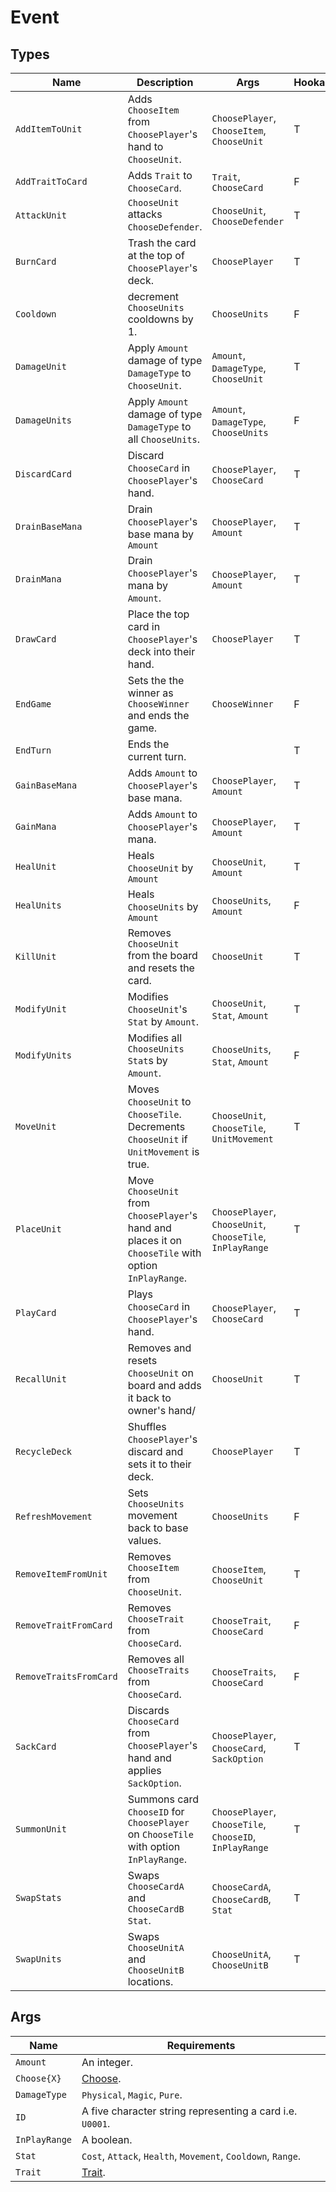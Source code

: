 # Event

## Types

| **Name**               | **Description**                                                                                        | **Args**                                                  | **Hookable** |
|------------------------|-------------------------------------------------------------------------------------------------------|-----------------------------------------------------------|--------------|
| `AddItemToUnit`        | Adds `ChooseItem` from `ChoosePlayer`'s hand to `ChooseUnit`.                                         | `ChoosePlayer`, `ChooseItem`, `ChooseUnit`                | T            |
| `AddTraitToCard`       | Adds `Trait` to `ChooseCard`.                                                                         | `Trait`, `ChooseCard`                                     | F            |
| `AttackUnit`           | `ChooseUnit` attacks `ChooseDefender`.                                                                | `ChooseUnit`, `ChooseDefender`                            | T            |
| `BurnCard`             | Trash the card at the top of `ChoosePlayer`'s deck.                                                   | `ChoosePlayer`                                            | T            |
| `Cooldown`             | decrement `ChooseUnits` cooldowns by 1.                                                               | `ChooseUnits`                                             | F            |
| `DamageUnit`           | Apply `Amount` damage of type `DamageType` to `ChooseUnit`.                                           | `Amount`, `DamageType`, `ChooseUnit`                      | T            |
| `DamageUnits`          | Apply `Amount` damage of type `DamageType` to all `ChooseUnits`.                                      | `Amount`, `DamageType`, `ChooseUnits`                     | F            |
| `DiscardCard`          | Discard `ChooseCard` in `ChoosePlayer`'s hand.                                                        | `ChoosePlayer`, `ChooseCard`                              | T            |
| `DrainBaseMana`        | Drain `ChoosePlayer`'s base mana by `Amount`                                                          | `ChoosePlayer`, `Amount`                                  | T            |
| `DrainMana`            | Drain `ChoosePlayer`'s mana by `Amount`.                                                              | `ChoosePlayer`, `Amount`                                  | T            |
| `DrawCard`             | Place the top card in `ChoosePlayer`'s deck into their hand.                                          | `ChoosePlayer`                                            | T            |
| `EndGame`              | Sets the the winner as `ChooseWinner` and ends the game.                                              | `ChooseWinner`                                            | F            |
| `EndTurn`              | Ends the current turn.                                                                                |                                                           | T            |
| `GainBaseMana`         | Adds `Amount` to `ChoosePlayer`'s base mana.                                                          | `ChoosePlayer`, `Amount`                                  | T            |
| `GainMana`             | Adds `Amount` to `ChoosePlayer`'s mana.                                                               | `ChoosePlayer`, `Amount`                                  | T            |
| `HealUnit`             | Heals `ChooseUnit` by `Amount`                                                                        | `ChooseUnit`, `Amount`                                    | T            |
| `HealUnits`            | Heals `ChooseUnits` by `Amount`                                                                       | `ChooseUnits`, `Amount`                                   | F            |
| `KillUnit`             | Removes `ChooseUnit` from the board and resets the card.                                              | `ChooseUnit`                                              | T            |
| `ModifyUnit`           | Modifies `ChooseUnit`'s `Stat` by `Amount`.                                                           | `ChooseUnit`, `Stat`, `Amount`                            | T            |
| `ModifyUnits`          | Modifies all `ChooseUnits` `Stat`s by `Amount`.                                                       | `ChooseUnits`, `Stat`, `Amount`                           | F            |
| `MoveUnit`             | Moves `ChooseUnit` to `ChooseTile`. Decrements `ChooseUnit` if `UnitMovement` is true.                | `ChooseUnit`, `ChooseTile`, `UnitMovement`                | T            |
| `PlaceUnit`            | Move `ChooseUnit` from `ChoosePlayer`'s hand and places it on `ChooseTile` with option `InPlayRange`. | `ChoosePlayer`, `ChooseUnit`, `ChooseTile`, `InPlayRange` | T            |
| `PlayCard`             | Plays `ChooseCard` in `ChoosePlayer`'s hand.                                                          | `ChoosePlayer`, `ChooseCard`                              | T            |
| `RecallUnit`           | Removes and resets `ChooseUnit` on board and adds it back to owner's hand/                            | `ChooseUnit`                                              | T            |
| `RecycleDeck`          | Shuffles `ChoosePlayer`'s discard and sets it to their deck.                                          | `ChoosePlayer`                                            | T            |
| `RefreshMovement`      | Sets `ChooseUnits` movement back to base values.                                                      | `ChooseUnits`                                             | F            |
| `RemoveItemFromUnit`   | Removes `ChooseItem` from `ChooseUnit`.                                                               | `ChooseItem`, `ChooseUnit`                                | T            |
| `RemoveTraitFromCard`  | Removes `ChooseTrait` from `ChooseCard`.                                                              | `ChooseTrait`, `ChooseCard`                               | F            |
| `RemoveTraitsFromCard` | Removes all `ChooseTraits` from `ChooseCard`.                                                         | `ChooseTraits`, `ChooseCard`                              | F            |
| `SackCard`             | Discards `ChooseCard` from `ChoosePlayer`'s hand and applies `SackOption`.                            | `ChoosePlayer`, `ChooseCard`, `SackOption`                | T            |
| `SummonUnit`           | Summons card `ChooseID` for `ChoosePlayer` on `ChooseTile` with option `InPlayRange`.                 | `ChoosePlayer`, `ChooseTile`, `ChooseID`, `InPlayRange`   | T            |
| `SwapStats`            | Swaps `ChooseCardA` and `ChooseCardB` `Stat`.                                                         | `ChooseCardA`, `ChooseCardB`, `Stat`                      | T            |
| `SwapUnits`            | Swaps `ChooseUnitA` and `ChooseUnitB` locations.                                                      | `ChooseUnitA`, `ChooseUnitB`                              | T            |

## Args

| **Name**           | **Requirements**                                             |
|--------------------|--------------------------------------------------------------|
| `Amount`           | An integer.                                                  |
| `Choose{X}`        | [Choose](./choose.md).                                       |
| `DamageType`       | `Physical`, `Magic`, `Pure`.                                 |
| `ID`               | A five character string representing a card i.e. `U0001`.    |
| `InPlayRange`      | A boolean.                                                   |
| `Stat`             | `Cost`, `Attack`, `Health`, `Movement`, `Cooldown`, `Range`. |
| `Trait`            | [Trait](./trait.md).                                         |
